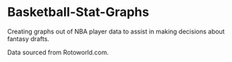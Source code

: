 # Basketball-Stat-Graphs
Creating graphs out of NBA player data to assist in making decisions about fantasy drafts.

Data sourced from Rotoworld.com.
